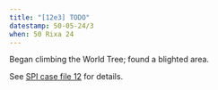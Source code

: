 ```yaml
---
title: "[12e3] TODO"
datestamp: 50-05-24/3
when: 50 Rixa 24
---
```


Began climbing the World Tree; found a blighted area.

See [SPI case file 12](https://docs.google.com/document/d/1ZBq8NvJuY40O4KA1M9oqnbB9zFjo_Ot3IUUYMtz2jhw/edit) for details.
